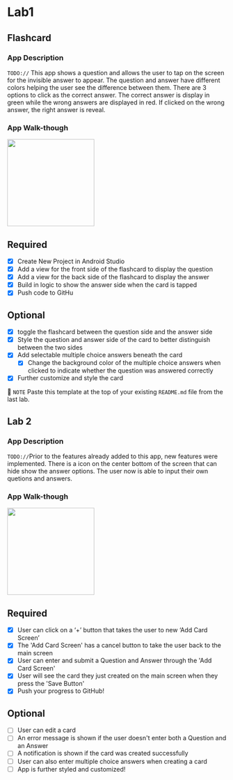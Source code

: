 # Lab1
## Flashcard

### App Description
`TODO://` This app shows a question and allows the user to tap on the screen for the invisible answer to appear. The question and answer have different colors helping the user see the difference between them. There are 3 options to click as the correct answer. The correct answer is display in green while the wrong answers are displayed in red. If clicked on the wrong answer, the right answer is reveal.

### App Walk-though
<img src="https://i.imgur.com/bhLuOCA.gif" width=200><br>

## Required
- [x] Create New Project in Android Studio
- [x] Add a view for the front side of the flashcard to display the question
- [x] Add a view for the back side of the flashcard to display the answer
- [x] Build in logic to show the answer side when the card is tapped
- [x] Push code to GitHu
## Optional
- [x] toggle the flashcard between the question side and the answer side
- [x] Style the question and answer side of the card to better distinguish between the two sides
- [x] Add selectable multiple choice answers beneath the card
   - [x] Change the background color of the multiple choice answers when clicked to indicate whether the question was answered correctly
- [x] Further customize and style the card

📝 `NOTE` Paste this template at the top of your existing `README.md` file from the last lab.

## Lab 2

### App Description
`TODO://`Prior to the features already added to this app, new features were implemented. There is a icon on the center bottom of the screen that can hide show the answer options. The user now is able to input their own quetions and answers. 

### App Walk-though

<img src="https://i.imgur.com/uyw9ERW.gif" width=200><br>

## Required
- [x] User can click on a ‘+’ button that takes the user to new ‘Add Card Screen’
- [x] The 'Add Card Screen' has a cancel button to take the user back to the main screen
- [x] User can enter and submit a Question and Answer through the 'Add Card Screen'
- [x] User will see the card they just created on the main screen when they press the 'Save Button'
- [x] Push your progress to GitHub!

## Optional
- [ ] User can edit a card
- [ ] An error message is shown if the user doesn't enter both a Question and an Answer
- [ ] A notification is shown if the card was created successfully
- [ ] User can also enter multiple choice answers when creating a card
- [ ] App is further styled and customized!
